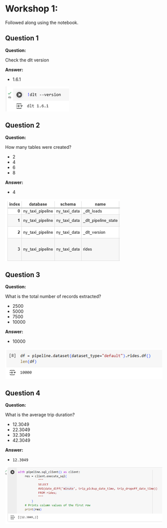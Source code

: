 # Workshop 1:

Followed along using the notebook.

## Question 1

**Question:**

Check the dlt version

**Answer:**
- 1.6.1

![alt text](image.png)


## Question 2

**Question:**

How many tables were created?

- 2
- 4
- 6
- 8

**Answer:**
- 4

![alt text](image-1.png)


## Question 3

**Question:**

What is the total number of records extracted?

- 2500
- 5000
- 7500
- 10000

**Answer:**
- 10000

![alt text](image-2.png)


## Question 4

**Question:**

What is the average trip duration?

- 12.3049
- 22.3049
- 32.3049
- 42.3049

**Answer:**
- `12.3049`


![alt text](image-3.png)